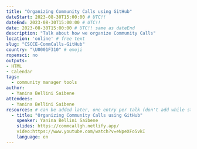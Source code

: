 ```yaml
---
title: "Organizing Community Calls using GitHub"
dateStart: 2023-08-30T15:00:00 # UTC!!
dateEnd: 2023-08-30T15:00:00 # UTC!!
date: 2023-08-30T15:00:00 # UTC!! same as dateEnd
description: "Talk about how we organize Community Calls"
location: 'online' # free text
slug: "CSCCE-CommCalls-GitHub"
country: "\U0001F310" # emoji
ropensci: no
outputs: 
- HTML
- Calendar 
tags: 
  - community manager tools
author:
  - Yanina Bellini Saibene
attendees:
  - Yanina Bellini Saibene
resources: # can be added later, one entry per talk (don't add while still empty, add once there are resources)
  - title: "Organizing Community Calls using GitHub"
    speaker: Yanina Bellini Saibene
    slides: https://commcallgh.netlify.app/
    video:https://www.youtube.com/watch?v=eNpeXFo5vkI
    language: en
---
```


